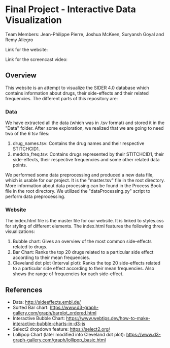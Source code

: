 Final Project - Interactive Data Visualization  
===
Team Members: Jean-Philippe Pierre, Joshua McKeen, Suryansh Goyal and Remy Allegro

Link for the website: 

Link for the screencast video: 

Overview
---

This website is an attempt to visualize the SIDER 4.0 database which contains information about drugs, their side-effects and their related frequencies. The different parts of this repository are:

### Data
We have extracted all the data (which was in .tsv format) and stored it in the "Data" folder. After some exploration, we realized that we are going to need two of the 6 tsv files:

1. drug_names.tsv: Contains the drug names and their respective STITCHCID1.
2. meddra_freq.tsv: Contains drugs represented by their STITCHCID1, their side-effects, their respective frequencies and some other related data points. 

We performed some data preprocessing and produced a new data file, which is usable for our project. It is the "master.tsv" file in the root directory. More information about data processing can be found in the Process Book file in the root directory. We utilized the "dataProcessing.py" script to perform data preprocessing.

### Website
The index.html file is the master file for our website. It is linked to styles.css for styling of different elements. The index.html features the following three visualizations:
1. Bubble chart: Gives an overview of the most common side-effects related to drugs.
2. Bar Chart: Ranks the top 20 drugs related to a particular side effect according to their mean frequencies.
3. Cleveland dot plot (Interval plot): Ranks the top 20 side-effects related to a particular side effect according to their mean frequencies. Also shows the range of frequencies for each side-effect.

References
---

- Data: http://sideeffects.embl.de/
- Sorted Bar chart: https://www.d3-graph-gallery.com/graph/barplot_ordered.html
- Interactive Bubble Chart: https://www.webtips.dev/how-to-make-interactive-bubble-charts-in-d3-js
- Select2 dropdown feature: https://select2.org/
- Lollipop Chart (later modified into Cleveland dot plot): https://www.d3-graph-gallery.com/graph/lollipop_basic.html
